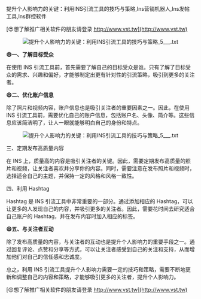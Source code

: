 提升个人影响力的关键：利用INS引流工具的技巧与策略,Ins营销机器人,Ins发帖工具,Ins群控软件

[😍想了解推广相关软件的朋友请登录 http://www.vst.tw](http://www.vst.tw)

 <center><img src="https://vst.tw/MP4/tuiguang/png/4.png" alt="提升个人影响力的关键：利用INS引流工具的技巧与策略_5___.txt"></center>

**😄一、了解目标受众**

在使用 INS 引流工具前，首先需要了解自己的目标受众是谁。只有了解了目标受众的需求、兴趣和偏好，才能够制定出更有针对性的引流策略，吸引到更多的关注者。

**😄二、优化账户信息**

除了照片和视频内容，账户信息也是吸引关注者的重要因素之一。因此，在使用 INS 引流工具前，需要优化自己的账户信息，包括账户名、头像、简介等。这些信息应该简洁明了，让人一眼就能够明白自己的身份和特点。

 <center><img src="https://vst.tw/MP4/tuiguang/png/7.png" alt="提升个人影响力的关键：利用INS引流工具的技巧与策略_5___.txt"></center>

三、定期发布高质量内容

在 INS 上，质量高的内容是吸引关注者的关键。因此，需要定期发布高质量的照片和视频，让关注者喜欢并分享你的内容。同时，需要注意在发布照片和视频时，选择适合自己的主题，并保持一定的风格和风格一致性。

四、利用 Hashtag

Hashtag 是 INS 引流工具中非常重要的一部分。通过添加相应的 Hashtag，可以让更多的人发现自己的内容，并吸引更多的关注者。因此，需要花时间去研究适合自己账户的 Hashtag，并在发布内容时加入相应的标签。

**😄五、与关注者互动**

除了发布高质量的内容，与关注者的互动也是提升个人影响力的重要手段之一。通过回复评论、点赞和分享等方式，可以让关注者感受到自己的关注和支持，从而增加他们对自己的信任感和忠诚度。

总之，利用 INS 引流工具提升个人影响力需要一定的技巧和策略，需要不断地更新和调整自己的内容和策略，才能够吸引更多的关注者，提升个人影响力。

[😍想了解推广相关软件的朋友请登录 http://www.vst.tw](http://www.vst.tw)



